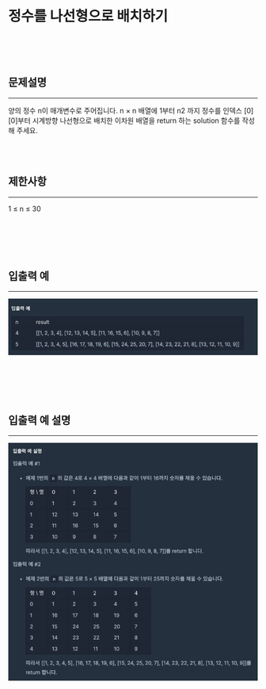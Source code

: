 # 정수를 나선형으로 배치하기

<br><br><br>

## 문제설명

---

양의 정수 n이 매개변수로 주어집니다. n × n 배열에 1부터 n2 까지 정수를 인덱스 [0][0]부터 시계방향 나선형으로 배치한 이차원 배열을 return 하는 solution 함수를 작성해 주세요.

<br><br>

## 제한사항

---

1 ≤ n ≤ 30

<br><br><br><br>

## 입출력 예

---

![](2023-05-24-00-16-27.png)

<br><br><br><br>

## 입출력 예 설명

---

![](2023-05-24-00-13-55.png)

<br><br><br>

<!--
## 접근 및 풀이

--- -->
